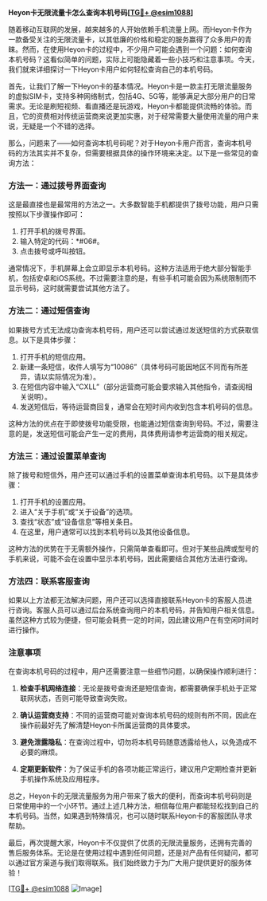 **Heyon卡无限流量卡怎么查询本机号码[[TG💪+ @esim1088](https://t.me/s/esim1088)]**

随着移动互联网的发展，越来越多的人开始依赖手机流量上网。而Heyon卡作为一款备受关注的无限流量卡，以其低廉的价格和稳定的服务赢得了众多用户的青睐。然而，在使用Heyon卡的过程中，不少用户可能会遇到一个问题：如何查询本机号码？这看似简单的问题，实际上可能隐藏着一些小技巧和注意事项。今天，我们就来详细探讨一下Heyon卡用户如何轻松查询自己的本机号码。

首先，让我们了解一下Heyon卡的基本情况。Heyon卡是一款主打无限流量服务的虚拟SIM卡，支持多种网络制式，包括4G、5G等，能够满足大部分用户的日常需求。无论是刷短视频、看直播还是玩游戏，Heyon卡都能提供流畅的体验。而且，它的资费相对传统运营商来说更加实惠，对于经常需要大量使用流量的用户来说，无疑是一个不错的选择。

那么，问题来了——如何查询本机号码呢？对于Heyon卡用户而言，查询本机号码的方法其实并不复杂，但需要根据具体的操作环境来决定。以下是一些常见的查询方法：

### 方法一：通过拨号界面查询

这是最直接也是最常用的方法之一。大多数智能手机都提供了拨号功能，用户只需按照以下步骤操作即可：

1. 打开手机的拨号界面。
2. 输入特定的代码：*#06#。
3. 点击拨号或呼叫按钮。

通常情况下，手机屏幕上会立即显示本机号码。这种方法适用于绝大部分智能手机，包括安卓和iOS系统。不过需要注意的是，有些手机可能会因为系统限制而不显示号码，这时就需要尝试其他方法了。

### 方法二：通过短信查询

如果拨号方式无法成功查询本机号码，用户还可以尝试通过发送短信的方式获取信息。以下是具体步骤：

1. 打开手机的短信应用。
2. 新建一条短信，收件人填写为“10086”（具体号码可能因地区不同而有所差异，请以实际情况为准）。
3. 在短信内容中输入“CXLL”（部分运营商可能会要求输入其他指令，请查阅相关说明）。
4. 发送短信后，等待运营商回复，通常会在短时间内收到包含本机号码的信息。

这种方法的优点在于即使拨号功能受限，也能通过短信查询到号码。不过，需要注意的是，发送短信可能会产生一定的费用，具体费用请参考运营商的相关规定。

### 方法三：通过设置菜单查询

除了拨号和短信外，用户还可以通过手机的设置菜单查询本机号码。以下是具体步骤：

1. 打开手机的设置应用。
2. 进入“关于手机”或“关于设备”的选项。
3. 查找“状态”或“设备信息”等相关条目。
4. 在这里，用户通常可以找到本机号码以及其他设备信息。

这种方法的优势在于无需额外操作，只需简单查看即可。但对于某些品牌或型号的手机来说，可能不会在设置中显示本机号码，因此需要结合其他方法进行查询。

### 方法四：联系客服查询

如果以上方法都无法解决问题，用户还可以选择直接联系Heyon卡的客服人员进行咨询。客服人员可以通过后台系统查询用户的本机号码，并告知用户相关信息。虽然这种方式较为便捷，但可能会耗费一定的时间，因此建议用户在有空闲时间时进行操作。

### 注意事项

在查询本机号码的过程中，用户还需要注意一些细节问题，以确保操作顺利进行：

1. **检查手机网络连接**：无论是拨号查询还是短信查询，都需要确保手机处于正常联网状态，否则可能导致查询失败。
   
2. **确认运营商支持**：不同的运营商可能对查询本机号码的规则有所不同，因此在操作前最好先了解清楚Heyon卡所属运营商的具体要求。

3. **避免泄露隐私**：在查询过程中，切勿将本机号码随意透露给他人，以免造成不必要的麻烦。

4. **定期更新软件**：为了保证手机的各项功能正常运行，建议用户定期检查并更新手机操作系统及应用程序。

总之，Heyon卡的无限流量服务为用户带来了极大的便利，而查询本机号码则是日常使用中的一个小环节。通过上述几种方法，相信每位用户都能轻松找到自己的本机号码。当然，如果遇到特殊情况，也可以随时联系Heyon卡的客服团队寻求帮助。

最后，再次提醒大家，Heyon卡不仅提供了优质的无限流量服务，还拥有完善的售后服务体系。无论是在使用过程中遇到任何问题，还是对产品有任何疑问，都可以通过官方渠道与我们取得联系。我们始终致力于为广大用户提供更好的服务体验！

[[TG💪+ @esim1088](https://t.me/s/esim1088) ![Image](https://i.postimg.cc/4NQfJmqS/Snipaste-2025-05-13-00-14-12.png)]
